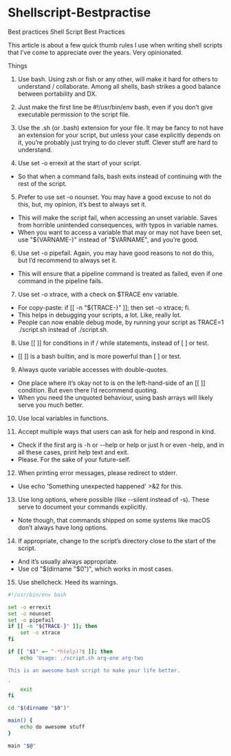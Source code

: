 # Shellscript-Bestpractise
Best practices
Shell Script Best Practices

This article is about a few quick thumb rules I use when writing shell scripts that I’ve come to appreciate over the years. Very opinionated.

Things
1. Use bash. Using zsh or fish or any other, will make it hard for others to understand / collaborate. Among all shells, bash strikes a good balance between portability and DX.

2. Just make the first line be #!/usr/bin/env bash, even if you don’t give executable permission to the script file.

3. Use the .sh (or .bash) extension for your file. It may be fancy to not have an extension for your script, but unless your case explicitly depends on it, you’re probably just trying to do clever stuff. Clever stuff are hard to understand.

4. Use set -o errexit at the start of your script.

- So that when a command fails, bash exits instead of continuing with the rest of the script.

5. Prefer to use set -o nounset. You may have a good excuse to not do this, but, my opinion, it’s best to always set it.

- This will make the script fail, when accessing an unset variable. Saves from horrible unintended consequences, with typos in variable names.
- When you want to access a variable that may or may not have been set, use "${VARNAME-}" instead of "$VARNAME", and you’re good.
6. Use set -o pipefail. Again, you may have good reasons to not do this, but I’d recommend to always set it.

- This will ensure that a pipeline command is treated as failed, even if one command in the pipeline fails.

7. Use set -o xtrace, with a check on $TRACE env variable.

- For copy-paste: if [[ -n "${TRACE-}" ]]; then set -o xtrace; fi.
- This helps in debugging your scripts, a lot. Like, really lot.
- People can now enable debug mode, by running your script as TRACE=1 ./script.sh instead of ./script.sh.
8. Use [[ ]] for conditions in if / while statements, instead of [ ] or test.

- [[ ]] is a bash builtin, and is more powerful than [ ] or test.
9. Always quote variable accesses with double-quotes.

- One place where it’s okay not to is on the left-hand-side of an [[ ]] condition. But even there I’d recommend quoting.
- When you need the unquoted behaviour, using bash arrays will likely serve you much better.

10. Use local variables in functions.

11. Accept multiple ways that users can ask for help and respond in kind.

- Check if the first arg is -h or --help or help or just h or even -help, and in all these cases, print help text and exit.
- Please. For the sake of your future-self.
12. When printing error messages, please redirect to stderr.

- Use echo 'Something unexpected happened' >&2 for this.
13. Use long options, where possible (like --silent instead of -s). These serve to document your commands explicitly.

- Note though, that commands shipped on some systems like macOS don’t always have long options.
14. If appropriate, change to the script’s directory close to the start of the script.

- And it’s usually always appropriate.
- Use cd "$(dirname "$0")", which works in most cases.
15. Use shellcheck. Heed its warnings.

```bash
#!/usr/bin/env bash

set -o errexit
set -o nounset
set -o pipefail
if [[ -n "${TRACE-}" ]]; then
    set -o xtrace
fi

if [[ "$1" =~ ^-*h(elp)?$ ]]; then
    echo 'Usage: ./script.sh arg-one arg-two

This is an awesome bash script to make your life better.

'
    exit
fi

cd "$(dirname "$0")"

main() {
    echo do awesome stuff
}

main "$@"
```
